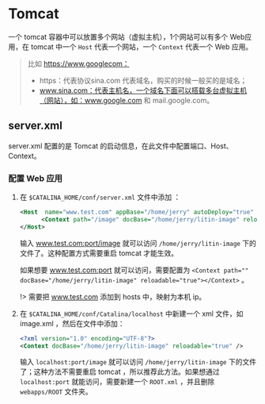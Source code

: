 # Tomcat

一个 tomcat 容器中可以放置多个网站（虚拟主机），1个网站可以有多个 Web应用，在 tomcat 中一个 `Host` 代表一个网站，一个 `Context` 代表一个 Web 应用。

> 比如 https://www.googlecom：
>
> - https：代表协议sina.com 代表域名，购买的时候一般买的是域名；
> - www.sina.com：代表主机名，一个域名下面可以搭载多台虚拟主机（网站），如：www.google.com 和 mail.google.com。

## server.xml

server.xml 配置的是 Tomcat 的启动信息，在此文件中配置端口、Host、Context。

### 配置 Web 应用

1. 在 `$CATALINA_HOME/conf/server.xml` 文件中添加 ：

   ```xml
   <Host  name="www.test.com" appBase="/home/jerry" autoDeploy="true" unpackWARs="true">
         <Context path="/image" docBase="/home/jerry/litin-image" reloadable="true"></Context>
   </Host>
   ```

   输入 www.test.com:port/image 就可以访问 `/home/jerry/litin-image` 下的文件了。这种配置方式需要重启 tomcat 才能生效。

   如果想要 www.test.com:port 就可以访问，需要配置为 `<Context path="" docBase="/home/jerry/litin-image" reloadable="true"></Context>` 。

   !> 需要把 www.test.com 添加到 hosts 中，映射为本机 ip。

2. 在 `$CATALINA_HOME/conf/Catalina/localhost` 中新建一个 xml 文件，如 image.xml ，然后在文件中添加：

   ```xml
   <?xml version="1.0" encoding="UTF-8"?>
   <Context docBase="/home/jerry/litin-image" reloadable="true" />
   ```

   输入 `localhost:port/image` 就可以访问 `/home/jerry/litin-image` 下的文件了；这种方法不需要重启 tomcat ，所以推荐此方法。如果想通过 `localhost:port` 就能访问，需要新建一个 `ROOT.xml` ，并且删除 `webapps/ROOT` 文件夹。

   ​